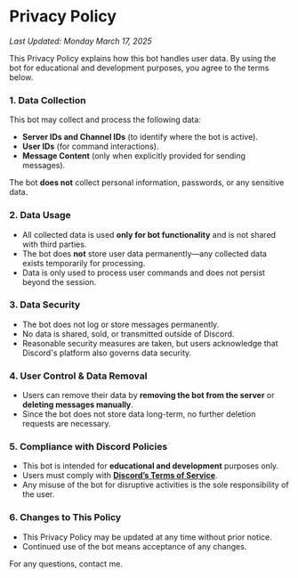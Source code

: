 # **Privacy Policy**  
_Last Updated: Monday March 17, 2025_  

This Privacy Policy explains how this bot handles user data. By using the bot for educational and development purposes, you agree to the terms below.  

### **1. Data Collection**  
This bot may collect and process the following data:  
- **Server IDs and Channel IDs** (to identify where the bot is active).  
- **User IDs** (for command interactions).  
- **Message Content** (only when explicitly provided for sending messages).  

The bot **does not** collect personal information, passwords, or any sensitive data.  

### **2. Data Usage**  
- All collected data is used **only for bot functionality** and is not shared with third parties.  
- The bot does **not** store user data permanently—any collected data exists temporarily for processing.  
- Data is only used to process user commands and does not persist beyond the session.  

### **3. Data Security**  
- The bot does not log or store messages permanently.  
- No data is shared, sold, or transmitted outside of Discord.  
- Reasonable security measures are taken, but users acknowledge that Discord's platform also governs data security.  

### **4. User Control & Data Removal**  
- Users can remove their data by **removing the bot from the server** or **deleting messages manually**.  
- Since the bot does not store data long-term, no further deletion requests are necessary.  

### **5. Compliance with Discord Policies**  
- This bot is intended for **educational and development** purposes only.  
- Users must comply with **[Discord’s Terms of Service](https://discord.com/terms)**.
- Any misuse of the bot for disruptive activities is the sole responsibility of the user.  

### **6. Changes to This Policy**  
- This Privacy Policy may be updated at any time without prior notice.  
- Continued use of the bot means acceptance of any changes.  

For any questions, contact me.

